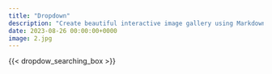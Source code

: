 ```yaml
---
title: "Dropdown"
description: "Create beautiful interactive image gallery using Markdown"
date: 2023-08-26 00:00:00+0000
image: 2.jpg
---
```


{{< dropdow_searching_box >}}